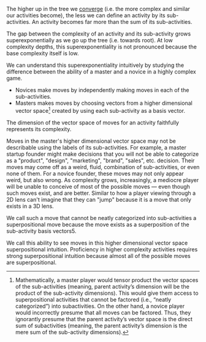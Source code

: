 The higher up in the tree we [converge](Convergence.md) (i.e. the more complex and similar our activities become), the less we can define an activity by its sub-activities. An activity becomes far more than the sum of its sub-activities.

The gap between the complexity of an activity and its sub-activity grows superexponentially as we go up the tree (i.e. towards root). At low complexity depths, this superexponentiality is not pronounced because the base complexity itself is low.

We can understand this superexponentiality intuitively by studying the difference between the ability of a master and a novice in a highly complex game.

- Novices make moves by independently making moves in each of the sub-activities.
- Masters makes moves by choosing vectors from a higher dimensional vector space[^math] created by using each sub-activity as a basis vector.

The dimension of the vector space of moves for an activity faithfully represents its complexity.

Moves in the master's higher dimensional vector space may not be describable using the labels of its sub-activities. For example, a master startup founder might make decisions that you will not be able to categorize as a "product", "design", "marketing", "brand", "sales", etc. decision. Their moves may come off as a weird, fluid, combination of sub-activities, or even none of them. For a novice founder, these moves may not only appear weird, but also wrong. As complexity grows, increasingly, a mediocre player will be unable to conceive of most of the possible moves — even though such moves exist, and are better. Similar to how a player viewing through a 2D lens can't imagine that they can "jump" because it is a move that only exists in a 3D lens.

[^math]: Mathematically, a master player would tensor product the vector spaces of the sub-activities (meaning, parent activity’s dimension will be the product of the sub-activity dimensions). This would give them access to superpositional activities that cannot be factored (i.e., “neatly categorized”) into subactivities. On the other hand, a novice player would incorrectly presume that all moves can be factored. Thus, they ignorantly presume that the parent activity’s vector space is the direct sum of subactivities (meaning, the parent activity’s dimension is the mere sum of the sub-activity dimensions).

We call such a move that cannot be neatly categorized into sub-activities a superpositional move because the move exists as a superposition of the sub-activity basis vectors5.

We call this ability to see moves in this higher dimensional vector space superpositional intuition. Proficiency in higher complexity activities requires strong superpositional intuition because almost all of the possible moves are superpositional.
